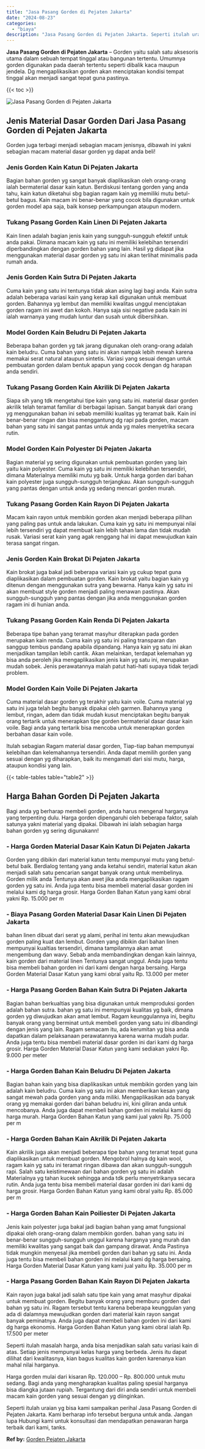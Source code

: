 ```yaml
---
title: "Jasa Pasang Gorden di Pejaten Jakarta"
date: "2024-08-23"
categories: 
  - "biaya"
description: "Jasa Pasang Gorden di Pejaten Jakarta. Seperti itulah uraian yg bisa kami sampaikan perihal Jasa Pasang Gorden di Pejaten Jakarta. Kami berharap info tersebu..."
---
```


**Jasa Pasang Gorden di Pejaten Jakarta** – Gorden yaitu salah satu aksesoris utama dalam sebuah tempat tinggal atau bangunan tertentu. Umumnya gorden digunakan pada daerah tertentu seperti dibalik kaca maupun jendela. Dg mengaplikasikan gorden akan menciptakan kondisi tempat tinggal akan menjadi sangat tepat guna pastinya.

{{< toc >}}

![Jasa Pasang Gorden di Pejaten Jakarta](/images/pasang-gorden-murah02.png)

## Jenis Material Dasar Gorden Dari Jasa Pasang Gorden di Pejaten Jakarta

Gorden juga terbagi menjadi sebagian macam jenisnya, dibawah ini yakni sebagian macam material dasar gorden yg dapat anda beli!

### Jenis Gorden Kain Katun Di Pejaten Jakarta

Bagian bahan gorden yg sangat banyak diaplikasikan oleh orang-orang ialah bermaterial dasar kain katun. Berdiskusi tentang gorden yang anda tahu, kain katun diketahui sbg bagian ragam kain yg memiliki mutu betul-betul bagus. Kain macam ini benar-benar yang cocok bila digunakan untuk gorden model apa saja, baik konsep perkampungan ataupun modern.

### Tukang Pasang Gorden Kain Linen Di Pejaten Jakarta

Kain linen adalah bagian jenis kain yang sungguh-sungguh efektif untuk anda pakai. Dimana macam kain yg satu ini memiliki kelebihan tersendiri diperbandingkan dengan gorden bahan yang lain. Hasil yg didapat jika menggunakan material dasar gorden yg satu ini akan terlihat minimalis pada rumah anda.

### Jenis Gorden Kain Sutra Di Pejaten Jakarta

Cuma kain yang satu ini tentunya tidak akan asing lagi bagi anda. Kain sutra adalah beberapa variasi kain yang kerap kali digunakan untuk membuat gorden. Bahannya yg lembut dan memiliki kwalitas unggul menciptakan gorden ragam ini awet dan kokoh. Hanya saja sisi negative pada kain ini ialah warnanya yang mudah luntur dan susah untuk dibersihkan.

### Model Gorden Kain Beludru Di Pejaten Jakarta

Beberapa bahan gorden yg tak jarang digunakan oleh orang-orang adalah kain beludru. Cuma bahan yang satu ini akan nampak lebih mewah karena memakai serat natural ataupun sintetis. Variasi yang sesuai dengan untuk pembuatan gorden dalam bentuk apapun yang cocok dengan dg harapan anda sendiri.

### Tukang Pasang Gorden Kain Akrilik Di Pejaten Jakarta

Siapa sih yang tdk mengetahui tipe kain yang satu ini. material dasar gorden akrilik telah teramat familiar di berbagai lapisan. Sangat banyak dari orang yg menggunakan bahan ini sebab memiliki kualitas yg teramat baik. Kain ini benar-benar ringan dan bisa menggantung dg rapi pada gorden, macam bahan yang satu ini sangat pantas untuk anda yg males menyetrika secara rutin.

### Model Gorden Kain Polyester Di Pejaten Jakarta

Bagian material yg sering digunakan untuk pembuatan gorden yang lain yaitu kain polyester. Cuma kain yg satu ini memiliki kelebihan tersendiri, dimana Materialnya memiliki mutu yg baik. Untuk harga gorden dari bahan kain polyester juga sungguh-sungguh terjangkau. Akan sungguh-sungguh yang pantas dengan untuk anda yg sedang mencari gorden murah.

### Tukang Pasang Gorden Kain Rayon Di Pejaten Jakarta

Macam kain rayon untuk membikin gorden akan menjadi beberapa pilihan yang paling pas untuk anda lakukan. Cuma kain yg satu ini mempunyai nilai lebih tersendiri yg dapat membuat kain lebih tahan lama dan tidak mudah rusak. Variasi serat kain yang agak renggang hal ini dapat mewujudkan kain terasa sangat ringan.

### Jenis Gorden Kain Brokat Di Pejaten Jakarta

Kain brokat juga bakal jadi beberapa variasi kain yg cukup tepat guna diaplikasikan dalam pembuatan gorden. Kain brokat yaitu bagian kain yg ditenun dengan menggunakan sutra yang bewarna. Hanya kain yg satu ini akan membuat style gorden menjadi paling menawan pastinya. Akan sungguh-sungguh yang pantas dengan jika anda menggunakan gorden ragam ini di hunian anda.

### Tukang Pasang Gorden Kain Renda Di Pejaten Jakarta

Beberapa tipe bahan yang teramat masyhur diterapkan pada gorden merupakan kain renda. Cuma kain yg satu ini paling transparan dan sanggup tembus pandang apabila dipandang. Hanya kain yg satu ini akan menjadikan tampilan lebih cantik. Akan melainkan, terdapat kelemahan yg bisa anda peroleh jika mengaplikasikan jenis kain yg satu ini, merupakan mudah sobek. Jenis perawatannya malah patut hati-hati supaya tidak terjadi problem.

### Model Gorden Kain Voile Di Pejaten Jakarta

Cuma material dasar gorden yg terakhir yaitu kain voile. Cuma material yg satu ini juga telah begitu banyak dipakai oleh garmen. Bahannya yang lembut, ringan, adem dan tidak mudah kusut menciptakan begitu banyak orang tertarik untuk menerapkan tipe gorden bermaterial dasar dasar kain voile. Bagi anda yang tertarik bisa mencoba untuk menerapkan gorden berbahan dasar kain voile.

Itulah sebagian Ragam material dasar gorden, Tiap-tiap bahan mempunyai kelebihan dan kelemahannya tersendiri. Anda dapat memilih gorden yang sesuai dengan yg diharapkan, baik itu mengamati dari sisi mutu, harga, ataupun kondisi yang lain.

{{< table-tables table="table2" >}}

## Harga Bahan Gorden Di Pejaten Jakarta

Bagi anda yg berharap membeli gorden, anda harus mengenal harganya yang terpenting dulu. Harga gorden dipengaruhi oleh beberapa faktor, salah satunya yakni material yang dipakai. Dibawah ini ialah sebagian harga bahan gorden yg sering digunakann!

### \- Harga Gorden Material Dasar Kain Katun Di Pejaten Jakarta

Gorden yang dibikin dari material katun tentu mempunyai mutu yang betul-betul baik. Berdialog tentang yang anda ketahui sendiri, material katun akan menjadi salah satu pencarian sangat banyak orang untuk membelinya. Gorden milik anda Tentunya akan awet jika anda mengaplikasikan ragam gorden yg satu ini. Anda juga tentu bisa membeli material dasar gorden ini melalui kami dg harga grosir. Harga Gorden Bahan Katun yang kami obral yakni Rp. 15.000 per m

### \- Biaya Pasang Gorden Material Dasar Kain Linen Di Pejaten Jakarta

bahan linen dibuat dari serat yg alami, perihal ini tentu akan mewujudkan gorden paling kuat dan lembut. Gorden yang dibikin dari bahan linen mempunyai kualtias tersendiri, dimana tampilannya akan amat mengembung dan wavy. Sebab anda membandingkan dengan kain lainnya, kain gorden dari material linen Tentunya sangat unggul. Anda juga tentu bisa membeli bahan gorden ini dari kami dengan harga bersaing. Harga Gorden Material Dasar Katun yang kami obral yaitu Rp. 13.000 per meter

### \- Harga Pasang Gorden Bahan Kain Sutra Di Pejaten Jakarta

Bagian bahan berkualtias yang bisa digunakan untuk memproduksi gorden adalah bahan sutra. bahan yg satu ini mempunyai kualitas yg baik, dimana gorden yg diwujudkan akan amat lembut. Ragam keunggulannya ini, begitu banyak orang yang berminat untuk membeli gorden yang satu ini dibandingi dengan jenis yang lain. Ragam semacam itu, ada kerumitan yg bisa anda dapatkan dalam pelaksanaan perawatannya karena warna mudah pudar. Anda juga tentu bisa membeli material dasar gorden ini dari kami dg harga grosir. Harga Gorden Material Dasar Katun yang kami sediakan yakni Rp. 9.000 per meter

### \- Harga Gorden Bahan Kain Beludru Di Pejaten Jakarta

Bagian bahan kain yang bisa diaplikasikan untuk membikin gorden yang lain adalah kain beludru. Cuma kain yg satu ini akan memberikan kesan yang sangat mewah pada gorden yang anda miliki. Mengaplikasikan ada banyak orang yg memakai gorden dari bahan beludru ini, kini giliran anda untuk mencobanya. Anda juga dapat membeli bahan gorden ini melalui kami dg harga murah. Harga Gorden Bahan Katun yang kami jual yakni Rp. 75.000 per m

### \- Harga Gorden Bahan Kain Akrilik Di Pejaten Jakarta

Kain akrilik juga akan menjadi beberapa tipe bahan yang teramat tepat guna diaplikasikan untuk membuat gorden. Mengobrol halnya dg kain wool, ragam kain yg satu ini teramat ringan dibawa dan akan sungguh-sungguh rapi. Salah satu keistimewaan dari bahan gorden yg satu ini adalah Materialnya yg tahan kucek sehingga anda tdk perlu menyetrikanya secara rutin. Anda juga tentu bisa membeli material dasar gorden ini dari kami dg harga grosir. Harga Gorden Bahan Katun yang kami obral yaitu Rp. 85.000 per m

### \- Harga Gorden Bahan Kain Poiliester Di Pejaten Jakarta

Jenis kain polyester juga bakal jadi bagian bahan yang amat fungsional dipakai oleh orang-orang dalam membikin gorden. bahan yang satu ini benar-benar sungguh-sungguh unggul karena harganya yang murah dan memiliki kwalitas yang sangat baik dan gampang dirawat. Anda Pastinya tidak mungkin menyesal jika membeli gorden dari bahan yg satu ini. Anda juga tentu bisa membeli bahan gorden ini melalui kami dg harga bersaing. Harga Gorden Material Dasar Katun yang kami jual yaitu Rp. 35.000 per m

### \- Harga Pasang Gorden Bahan Kain Rayon Di Pejaten Jakarta

Kain rayon juga bakal jadi salah satu tipe kain yang amat masyhur dipakai untuk membuat gorden. Begitu banyak orang yang memburu gorden dari bahan yg satu ini. Ragam tersebut tentu karena beberapa keunggulan yang ada di dalamnya mewujudkan gorden dari material kain rayon sangat banyak peminatnya. Anda juga dapat membeli bahan gorden ini dari kami dg harga ekonomis. Harga Gorden Bahan Katun yang kami obral ialah Rp. 17.500 per meter

Seperti itulah masalah harga, anda bisa menjadikan salah satu variasi kain di atas. Setiap jenis mempunyai kelas harga yang berbeda. Jenis itu dapat dilihat dari kwalitasnya, kian bagus kualitas kain gorden karenanya kian mahal nilai harganya.

Harga gorden mulai dari kisaran Rp. 120.000 – Rp. 800.000 untuk mutu sedang. Bagi anda yang mengharapkan kualitas paling spesial harganya bisa diangka jutaan rupiah. Tergantung dari diri anda sendiri untuk membeli macam kain gorden yang sesuai dengan yg diinginkan.

Seperti itulah uraian yg bisa kami sampaikan perihal Jasa Pasang Gorden di Pejaten Jakarta. Kami berharap info tersebut berguna untuk anda. Jangan lupa Hubungi kami untuk konsultasi dan mendapatkan penawaran harga terbaik dari kami, tanks.

**Ref by:**  [Gorden  Pejaten Jakarta](https://id.wikipedia.org/wiki/Gorden)
